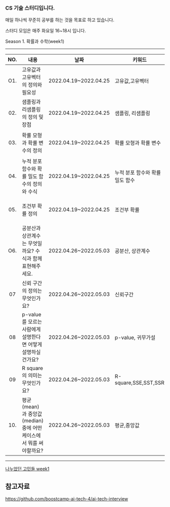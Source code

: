 ### CS 기술 스터디입니다.

매일 하나씩 꾸준히 공부를 하는 것을 목표로 하고 있습니다.

스터디 모임은 매주 화요일 16~18시 입니다.


Season 1. 확률과 수학(week1)

---
|  NO.  |     내용    |      날짜     |      키워드      |     비고     |
|:-----:| --------------------------------------- |:---------------:|--------------------------|--------------------------|
| O1.  |고유값과 고유벡터의 정의와 필요성     | 2022.04.19~2022.04.25  | 고유값,고유벡터  | https://github.com/boostcamp-ai-tech-4/ai-tech-interview/blob/main/answers/1-statistics-math.md#1 |
| 02. |샘플링과 리샘플링의 정의 및 장점   | 2022.04.19~2022.04.25  | 샘플링, 리샘플링  | https://github.com/boostcamp-ai-tech-4/ai-tech-interview/blob/main/answers/1-statistics-math.md#2|
| 03. |확률 모형과 확률 변수의 정의 | 2022.04.19~2022.04.25  | 확률 모형과 확률 변수    | https://github.com/boostcamp-ai-tech-4/ai-tech-interview/blob/main/answers/1-statistics-math.md#3|
| 04. |누적 분포 함수와 확률 밀도 함수의 정의와 수식   | 2022.04.19~2022.04.25  | 누적 분포 함수와 확률 밀도 함수 | https://github.com/boostcamp-ai-tech-4/ai-tech-interview/blob/main/answers/1-statistics-math.md#4 |
| 05. |조건부 확률 정의| 2022.04.19~2022.04.25 | 조건부 확률 | https://github.com/boostcamp-ai-tech-4/ai-tech-interview/blob/main/answers/1-statistics-math.md#5|
| O6. |공분산과 상관계수는 무엇일까요? 수식과 함께 표현해주세요. | 2022.04.26~2022.05.03  | 공분산, 상관계수  | https://github.com/boostcamp-ai-tech-4/ai-tech-interview/blob/main/answers/1-statistics-math.md#6|
| 07 |신뢰 구간의 정의는 무엇인가요?   | 2022.04.26~2022.05.03  | 신뢰구간  | https://github.com/boostcamp-ai-tech-4/ai-tech-interview/blob/main/answers/1-statistics-math.md#7
| 08 |p-value를 모르는 사람에게 설명한다면 어떻게 설명하실 건가요?| 2022.04.26~2022.05.03  |p-value, 귀무가설    | https://github.com/boostcamp-ai-tech-4/ai-tech-interview/blob/main/answers/1-statistics-math.md#8
| 09 |R square의 의미는 무엇인가요?   | 2022.04.26~2022.05.03  | R-square,SSE,SST,SSR | https://github.com/boostcamp-ai-tech-4/ai-tech-interview/blob/main/answers/1-statistics-math.md#9|
| 10. |평균(mean)과 중앙값(median)중에 어떤 케이스에서 뭐를 써야할까요?| 2022.04.26~2022.05.03 | 평균,중앙값| https://github.com/boostcamp-ai-tech-4/ai-tech-interview/blob/main/answers/1-statistics-math.md#10


---

[나누었던 고민들 week1](https://github.com/offgroup1/CS/tree/main/Statistics_Math/week1)

## 참고자료

https://github.com/boostcamp-ai-tech-4/ai-tech-interview


